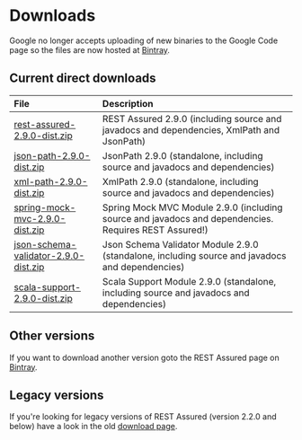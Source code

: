 # Downloads #

Google no longer accepts uploading of new binaries to the Google Code page so the files are now hosted at [Bintray](https://bintray.com/johanhaleby/generic/rest-assured).

## Current direct downloads ##
| File | Description |
|:-----|:------------|
| [rest-assured-2.9.0-dist.zip](http://dl.bintray.com/johanhaleby/generic/rest-assured-2.9.0-dist.zip)  |   REST Assured 2.9.0 (including source and javadocs and dependencies, XmlPath and JsonPath) |
| [json-path-2.9.0-dist.zip](http://dl.bintray.com/johanhaleby/generic/json-path-2.9.0-dist.zip)  | JsonPath 2.9.0 (standalone, including source and javadocs and dependencies) |
| [xml-path-2.9.0-dist.zip](http://dl.bintray.com/johanhaleby/generic/xml-path-2.9.0-dist.zip)  | XmlPath 2.9.0 (standalone, including source and javadocs and dependencies) |
| [spring-mock-mvc-2.9.0-dist.zip](http://dl.bintray.com/johanhaleby/generic/spring-mock-mvc-2.9.0-dist.zip)  | Spring Mock MVC Module 2.9.0 (including source and javadocs and dependencies. Requires REST Assured!)  |
| [json-schema-validator-2.9.0-dist.zip](http://dl.bintray.com/johanhaleby/generic/json-schema-validator-2.9.0-dist.zip)  | Json Schema Validator Module 2.9.0 (standalone, including source and javadocs and dependencies)  |
| [scala-support-2.9.0-dist.zip](http://dl.bintray.com/johanhaleby/generic/scala-support-2.9.0-dist.zip)  | Scala Support Module 2.9.0 (standalone, including source and javadocs and dependencies)  |


## Other versions ##
If you want to download another version goto the REST Assured page on [Bintray](https://bintray.com/johanhaleby/generic/rest-assured).

## Legacy versions ##
If you're looking for legacy versions of REST Assured (version 2.2.0 and below) have a look in the old  <a href='https://code.google.com/p/rest-assured/downloads/list?can=1&q=&colspec=Filename+Summary+Uploaded+ReleaseDate+Size+DownloadCount'>download page</a>.
